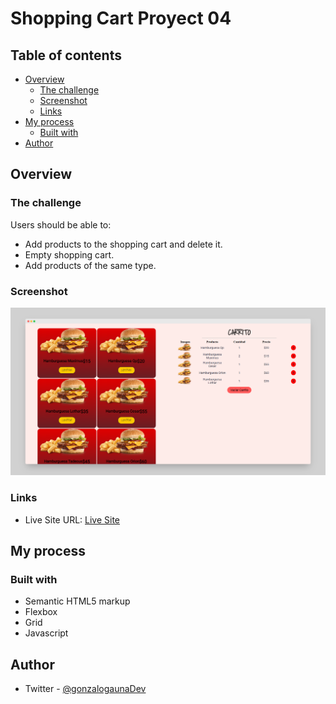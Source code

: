 # Shopping Cart Proyect 04 
## Table of contents

- [Overview](#overview)
  - [The challenge](#the-challenge)
  - [Screenshot](#screenshot)
  - [Links](#links)
- [My process](#my-process)
  - [Built with](#built-with)
- [Author](#author)

## Overview

### The challenge

Users should be able to:

- Add products to the shopping cart and delete it.
- Empty shopping cart.
- Add products of the same type.

### Screenshot

![](./images/screely-1.png)

### Links

- Live Site URL: [Live Site](https://fm-single-price-grid-component-gonzalo-gauna.netlify.app/)

## My process

### Built with

- Semantic HTML5 markup
- Flexbox
- Grid
- Javascript

## Author

- Twitter - [@gonzalogaunaDev](https://twitter.com/gonzalogaunaDev)
